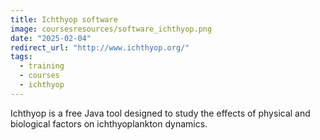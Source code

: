 ```yaml
---
title: Ichthyop software
image: coursesresources/software_ichthyop.png
date: "2025-02-04"
redirect_url: "http://www.ichthyop.org/"
tags:
  - training
  - courses
  - ichthyop
---
```


Ichthyop is a free Java tool designed to study the effects of physical and biological factors on ichthyoplankton dynamics.
